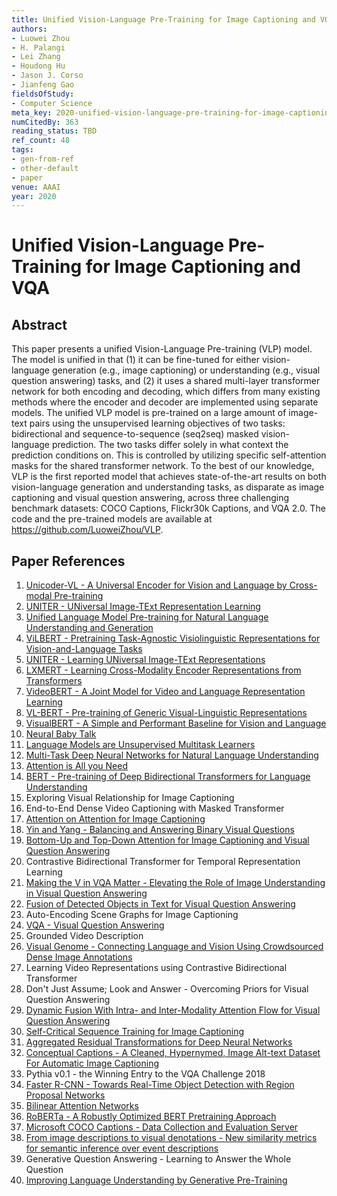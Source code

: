 ```yaml
---
title: Unified Vision-Language Pre-Training for Image Captioning and VQA
authors:
- Luowei Zhou
- H. Palangi
- Lei Zhang
- Houdong Hu
- Jason J. Corso
- Jianfeng Gao
fieldsOfStudy:
- Computer Science
meta_key: 2020-unified-vision-language-pre-training-for-image-captioning-and-vqa
numCitedBy: 363
reading_status: TBD
ref_count: 48
tags:
- gen-from-ref
- other-default
- paper
venue: AAAI
year: 2020
---
```


# Unified Vision-Language Pre-Training for Image Captioning and VQA

## Abstract

This paper presents a unified Vision-Language Pre-training (VLP) model. The model is unified in that (1) it can be fine-tuned for either vision-language generation (e.g., image captioning) or understanding (e.g., visual question answering) tasks, and (2) it uses a shared multi-layer transformer network for both encoding and decoding, which differs from many existing methods where the encoder and decoder are implemented using separate models. The unified VLP model is pre-trained on a large amount of image-text pairs using the unsupervised learning objectives of two tasks: bidirectional and sequence-to-sequence (seq2seq) masked vision-language prediction. The two tasks differ solely in what context the prediction conditions on. This is controlled by utilizing specific self-attention masks for the shared transformer network. To the best of our knowledge, VLP is the first reported model that achieves state-of-the-art results on both vision-language generation and understanding tasks, as disparate as image captioning and visual question answering, across three challenging benchmark datasets: COCO Captions, Flickr30k Captions, and VQA 2.0. The code and the pre-trained models are available at https://github.com/LuoweiZhou/VLP.

## Paper References

1. [Unicoder-VL - A Universal Encoder for Vision and Language by Cross-modal Pre-training](2020-unicoder-vl-a-universal-encoder-for-vision-and-language-by-cross-modal-pre-training)
2. [UNITER - UNiversal Image-TExt Representation Learning](2020-uniter-universal-image-text-representation-learning)
3. [Unified Language Model Pre-training for Natural Language Understanding and Generation](2019-unified-language-model-pre-training-for-natural-language-understanding-and-generation)
4. [ViLBERT - Pretraining Task-Agnostic Visiolinguistic Representations for Vision-and-Language Tasks](2019-vilbert-pretraining-task-agnostic-visiolinguistic-representations-for-vision-and-language-tasks)
5. [UNITER - Learning UNiversal Image-TExt Representations](2019-uniter-learning-universal-image-text-representations)
6. [LXMERT - Learning Cross-Modality Encoder Representations from Transformers](2019-lxmert-learning-cross-modality-encoder-representations-from-transformers)
7. [VideoBERT - A Joint Model for Video and Language Representation Learning](2019-videobert-a-joint-model-for-video-and-language-representation-learning)
8. [VL-BERT - Pre-training of Generic Visual-Linguistic Representations](2020-vl-bert-pre-training-of-generic-visual-linguistic-representations)
9. [VisualBERT - A Simple and Performant Baseline for Vision and Language](2019-visualbert-a-simple-and-performant-baseline-for-vision-and-language)
10. [Neural Baby Talk](2018-neural-baby-talk)
11. [Language Models are Unsupervised Multitask Learners](2019-language-models-are-unsupervised-multitask-learners)
12. [Multi-Task Deep Neural Networks for Natural Language Understanding](2019-multi-task-deep-neural-networks-for-natural-language-understanding)
13. [Attention is All you Need](2017-attention-is-all-you-need)
14. [BERT - Pre-training of Deep Bidirectional Transformers for Language Understanding](2019-bert-pre-training-of-deep-bidirectional-transformers-for-language-understanding)
15. Exploring Visual Relationship for Image Captioning
16. End-to-End Dense Video Captioning with Masked Transformer
17. [Attention on Attention for Image Captioning](2019-attention-on-attention-for-image-captioning)
18. [Yin and Yang - Balancing and Answering Binary Visual Questions](2016-yin-and-yang-balancing-and-answering-binary-visual-questions)
19. [Bottom-Up and Top-Down Attention for Image Captioning and Visual Question Answering](2018-bottom-up-and-top-down-attention-for-image-captioning-and-visual-question-answering)
20. Contrastive Bidirectional Transformer for Temporal Representation Learning
21. [Making the V in VQA Matter - Elevating the Role of Image Understanding in Visual Question Answering](2017-making-the-v-in-vqa-matter-elevating-the-role-of-image-understanding-in-visual-question-answering)
22. [Fusion of Detected Objects in Text for Visual Question Answering](2019-fusion-of-detected-objects-in-text-for-visual-question-answering)
23. Auto-Encoding Scene Graphs for Image Captioning
24. [VQA - Visual Question Answering](2015-vqa-visual-question-answering)
25. Grounded Video Description
26. [Visual Genome - Connecting Language and Vision Using Crowdsourced Dense Image Annotations](2016-visual-genome-connecting-language-and-vision-using-crowdsourced-dense-image-annotations)
27. Learning Video Representations using Contrastive Bidirectional Transformer
28. Don't Just Assume; Look and Answer - Overcoming Priors for Visual Question Answering
29. [Dynamic Fusion With Intra- and Inter-Modality Attention Flow for Visual Question Answering](2019-dynamic-fusion-with-intra-and-inter-modality-attention-flow-for-visual-question-answering)
30. [Self-Critical Sequence Training for Image Captioning](2017-self-critical-sequence-training-for-image-captioning)
31. [Aggregated Residual Transformations for Deep Neural Networks](2017-aggregated-residual-transformations-for-deep-neural-networks)
32. [Conceptual Captions - A Cleaned, Hypernymed, Image Alt-text Dataset For Automatic Image Captioning](2018-conceptual-captions-a-cleaned-hypernymed-image-alt-text-dataset-for-automatic-image-captioning)
33. Pythia v0.1 - the Winning Entry to the VQA Challenge 2018
34. [Faster R-CNN - Towards Real-Time Object Detection with Region Proposal Networks](2015-faster-r-cnn-towards-real-time-object-detection-with-region-proposal-networks)
35. [Bilinear Attention Networks](2018-bilinear-attention-networks)
36. [RoBERTa - A Robustly Optimized BERT Pretraining Approach](2019-roberta-a-robustly-optimized-bert-pretraining-approach)
37. [Microsoft COCO Captions - Data Collection and Evaluation Server](2015-microsoft-coco-captions-data-collection-and-evaluation-server)
38. [From image descriptions to visual denotations - New similarity metrics for semantic inference over event descriptions](2014-from-image-descriptions-to-visual-denotations-new-similarity-metrics-for-semantic-inference-over-event-descriptions)
39. Generative Question Answering - Learning to Answer the Whole Question
40. [Improving Language Understanding by Generative Pre-Training](2018-improving-language-understanding-by-generative-pre-training)
